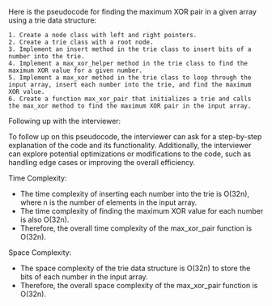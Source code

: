 Here is the pseudocode for finding the maximum XOR pair in a given array using a trie data structure:

```plaintext
1. Create a node class with left and right pointers.
2. Create a trie class with a root node.
3. Implement an insert method in the trie class to insert bits of a number into the trie.
4. Implement a max_xor_helper method in the trie class to find the maximum XOR value for a given number.
5. Implement a max_xor method in the trie class to loop through the input array, insert each number into the trie, and find the maximum XOR value.
6. Create a function max_xor_pair that initializes a trie and calls the max_xor method to find the maximum XOR pair in the input array.
```

Following up with the interviewer:

To follow up on this pseudocode, the interviewer can ask for a step-by-step explanation of the code and its functionality. Additionally, the interviewer can explore potential optimizations or modifications to the code, such as handling edge cases or improving the overall efficiency.

Time Complexity: 
- The time complexity of inserting each number into the trie is O(32n), where n is the number of elements in the input array.
- The time complexity of finding the maximum XOR value for each number is also O(32n).
- Therefore, the overall time complexity of the max_xor_pair function is O(32n).

Space Complexity:
- The space complexity of the trie data structure is O(32n) to store the bits of each number in the input array.
- Therefore, the overall space complexity of the max_xor_pair function is O(32n).

